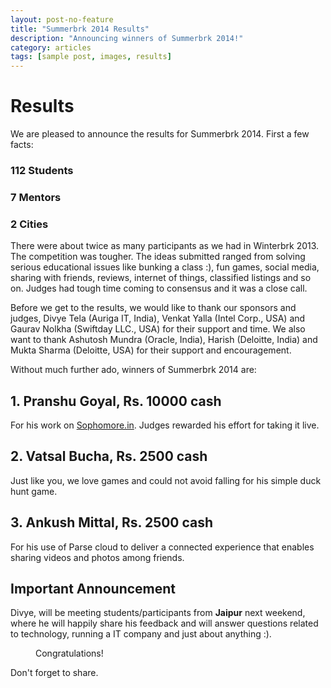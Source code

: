 ```yaml
---
layout: post-no-feature
title: "Summerbrk 2014 Results"
description: "Announcing winners of Summerbrk 2014!"
category: articles
tags: [sample post, images, results]
---
```


# Results

We are pleased to announce the results for Summerbrk 2014. First a few facts:

### 112 Students

### 7 Mentors

### 2 Cities

There were about twice as many participants as we had in Winterbrk 2013. The competition was tougher. The ideas submitted ranged from solving serious educational issues like bunking a class :), fun games, social media, sharing with friends, reviews, internet of things, classified listings and so on. Judges had tough time coming to consensus and it was a close call.

Before we get to the results, we would like to thank our sponsors and judges, Divye Tela (Auriga IT, India), Venkat Yalla (Intel Corp., USA) and Gaurav Nolkha (Swiftday LLC., USA) for their support and time. We also want to thank Ashutosh Mundra (Oracle, India), Harish (Deloitte, India) and Mukta Sharma (Deloitte, USA) for their support and encouragement.

Without much further ado, winners of Summerbrk 2014 are:

## 1. Pranshu Goyal, Rs. 10000 cash
For his work on [Sophomore.in](http://www.sophomore.in). Judges rewarded his effort for taking it live.

## 2. Vatsal Bucha, Rs. 2500 cash
Just like you, we love games and could not avoid falling for his simple duck hunt game.

## 3. Ankush Mittal, Rs. 2500 cash
For his use of Parse cloud to deliver a connected experience that enables sharing videos and photos among friends.

## Important Announcement
Divye, will be meeting students/participants from **Jaipur** next weekend, where he will happily share his feedback and will answer questions related to technology, running a IT company and just about anything :). 

<figure>
	<img src="">
	<figcaption>Congratulations!</figcaption>
</figure>

Don't forget to share.
